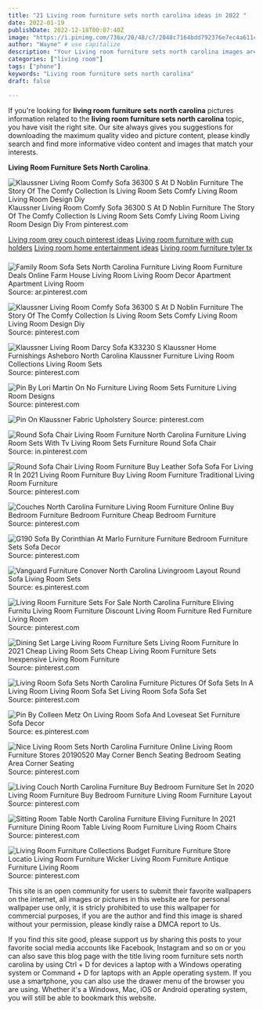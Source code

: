 ```yaml
---
title: "21 Living room furniture sets north carolina ideas in 2022 "
date: 2022-01-19
publishDate: 2022-12-18T00:07:40Z
image: "https://i.pinimg.com/736x/20/48/c7/2048c7164bdd792376e7ec4a611c4ba3.jpg"
author: "Wayne" # use capitalize
description: "Your Living room furniture sets north carolina images are available in this site. Living room furniture sets north carolina are a topic that is being searched for and liked by netizens now. You can Download the Living room furniture sets north carolina files here. Get all royalty-free vectors."
categories: ["living room"]
tags: ["phone"]
keywords: "Living room furniture sets north carolina"
draft: false

---
```


If you're looking for **living room furniture sets north carolina** pictures information related to the **living room furniture sets north carolina** topic, you have visit the right  site.  Our site always  gives you  suggestions  for downloading  the maximum  quality video and picture  content, please kindly search and find more informative video content and images  that match your interests.

**Living Room Furniture Sets North Carolina**. 

![Klaussner Living Room Comfy Sofa 36300 S At D Noblin Furniture The Story Of The Comfy Collection Is Living Room Sets Comfy Living Room Living Room Design Diy](https://i.pinimg.com/originals/14/27/c3/1427c3f4c2a03b2f4ebf57395b3f9c7a.jpg "Klaussner Living Room Comfy Sofa 36300 S At D Noblin Furniture The Story Of The Comfy Collection Is Living Room Sets Comfy Living Room Living Room Design Diy")
Klaussner Living Room Comfy Sofa 36300 S At D Noblin Furniture The Story Of The Comfy Collection Is Living Room Sets Comfy Living Room Living Room Design Diy From pinterest.com

[Living room grey couch pinterest ideas](/living-room-grey-couch-pinterest-ideas/)
[Living room furniture with cup holders](/living-room-furniture-with-cup-holders/)
[Living room home entertainment ideas](/living-room-home-entertainment-ideas/)
[Living room furniture tyler tx](/living-room-furniture-tyler-tx/)



### 

 


![Family Room Sofa Sets North Carolina Furniture Living Room Furniture Deals Online Farm House Living Room Living Room Decor Apartment Apartment Living Room](https://i.pinimg.com/originals/3f/1a/1e/3f1a1e9108d9802c0b29d0baa3ccc54d.jpg "Family Room Sofa Sets North Carolina Furniture Living Room Furniture Deals Online Farm House Living Room Living Room Decor Apartment Apartment Living Room")
Source: ar.pinterest.com

 

![Klaussner Living Room Comfy Sofa 36300 S At D Noblin Furniture The Story Of The Comfy Collection Is Living Room Sets Comfy Living Room Living Room Design Diy](https://i.pinimg.com/originals/14/27/c3/1427c3f4c2a03b2f4ebf57395b3f9c7a.jpg "Klaussner Living Room Comfy Sofa 36300 S At D Noblin Furniture The Story Of The Comfy Collection Is Living Room Sets Comfy Living Room Living Room Design Diy")
Source: pinterest.com

 

![Klaussner Living Room Darcy Sofa K33230 S Klaussner Home Furnishings Asheboro North Carolina Klaussner Furniture Living Room Collections Living Room Sets](https://i.pinimg.com/originals/4f/01/00/4f0100175cfd647871c3876995628c3e.jpg "Klaussner Living Room Darcy Sofa K33230 S Klaussner Home Furnishings Asheboro North Carolina Klaussner Furniture Living Room Collections Living Room Sets")
Source: pinterest.com

 

![Pin By Lori Martin On No Furniture Living Room Sets Furniture Living Room Designs](https://i.pinimg.com/originals/f6/e4/4f/f6e44fcdaaacb99a17b1bc54fc017dc8.jpg "Pin By Lori Martin On No Furniture Living Room Sets Furniture Living Room Designs")
Source: pinterest.com

 

![Pin On Klaussner Fabric Upholstery](https://i.pinimg.com/originals/79/34/df/7934df5d021d0f6e1a20a46579a0f13d.jpg "Pin On Klaussner Fabric Upholstery")
Source: pinterest.com

 

![Round Sofa Chair Living Room Furniture North Carolina Furniture Living Room Sets With Tv Living Room Sets Furniture Round Sofa Chair](https://i.pinimg.com/originals/e3/fd/a5/e3fda52b293ad85792d5f61bab0051ff.jpg "Round Sofa Chair Living Room Furniture North Carolina Furniture Living Room Sets With Tv Living Room Sets Furniture Round Sofa Chair")
Source: in.pinterest.com

 

![Round Sofa Chair Living Room Furniture Buy Leather Sofa Sofa For Living R In 2021 Living Room Furniture Buy Living Room Furniture Traditional Living Room Furniture](https://i.pinimg.com/736x/24/3a/f6/243af69ff3600f2f871f51c0acbff59b.jpg "Round Sofa Chair Living Room Furniture Buy Leather Sofa Sofa For Living R In 2021 Living Room Furniture Buy Living Room Furniture Traditional Living Room Furniture")
Source: pinterest.com

 

![Couches North Carolina Furniture Living Room Furniture Online Buy Bedroom Furniture Bedroom Furniture Cheap Bedroom Furniture](https://i.pinimg.com/736x/a6/0c/44/a60c448b10ac56e946a8ed3535a5894a.jpg "Couches North Carolina Furniture Living Room Furniture Online Buy Bedroom Furniture Bedroom Furniture Cheap Bedroom Furniture")
Source: pinterest.com

 

![G190 Sofa By Corinthian At Marlo Furniture Furniture Bedroom Furniture Sets Sofa Decor](https://i.pinimg.com/originals/ef/73/41/ef73410e7c67ec67c01e8337b072e629.jpg "G190 Sofa By Corinthian At Marlo Furniture Furniture Bedroom Furniture Sets Sofa Decor")
Source: pinterest.com

 

![Vanguard Furniture Conover North Carolina Livingroom Layout Round Sofa Living Room Sets](https://i.pinimg.com/originals/0d/79/29/0d7929c46b2a5778432f2f14526d9d7d.jpg "Vanguard Furniture Conover North Carolina Livingroom Layout Round Sofa Living Room Sets")
Source: es.pinterest.com

 

![Living Room Furniture Sets For Sale North Carolina Furniture Eliving Furnitu Living Room Furniture Discount Living Room Furniture Red Furniture Living Room](https://i.pinimg.com/474x/b8/b0/1d/b8b01d730e691069ef0454fa57073342.jpg "Living Room Furniture Sets For Sale North Carolina Furniture Eliving Furnitu Living Room Furniture Discount Living Room Furniture Red Furniture Living Room")
Source: pinterest.com

 

![Dining Set Large Living Room Furniture Sets Living Room Furniture In 2021 Cheap Living Room Sets Cheap Living Room Furniture Sets Inexpensive Living Room Furniture](https://i.pinimg.com/736x/22/c8/6d/22c86d89c2607ceb8401db462cae5290.jpg "Dining Set Large Living Room Furniture Sets Living Room Furniture In 2021 Cheap Living Room Sets Cheap Living Room Furniture Sets Inexpensive Living Room Furniture")
Source: pinterest.com

 

![Living Room Sofa Sets North Carolina Furniture Pictures Of Sofa Sets In A Living Room Living Room Sofa Set Living Room Sofa Sofa Set](https://i.pinimg.com/736x/26/30/2b/26302b7ebcb2e4fde0b6d168f922329e.jpg "Living Room Sofa Sets North Carolina Furniture Pictures Of Sofa Sets In A Living Room Living Room Sofa Set Living Room Sofa Sofa Set")
Source: pinterest.com

 

![Pin By Colleen Metz On Living Room Sofa And Loveseat Set Furniture Sofa Decor](https://i.pinimg.com/originals/15/b6/47/15b6473e3fa72286e789d7871ed3de8b.jpg "Pin By Colleen Metz On Living Room Sofa And Loveseat Set Furniture Sofa Decor")
Source: es.pinterest.com

 

![Nice Living Room Sets North Carolina Furniture Online Living Room Furniture Stores 20190520 May Corner Bench Seating Bedroom Seating Area Corner Seating](https://i.pinimg.com/236x/ef/48/3a/ef483aa127710b3d05369fb9a7b2355c.jpg "Nice Living Room Sets North Carolina Furniture Online Living Room Furniture Stores 20190520 May Corner Bench Seating Bedroom Seating Area Corner Seating")
Source: pinterest.com

 

![Living Couch North Carolina Furniture Buy Bedroom Furniture Set In 2020 Living Room Furniture Buy Bedroom Furniture Living Room Furniture Layout](https://i.pinimg.com/736x/1b/7c/74/1b7c740cd42c55dc36ee402a4290ddc3.jpg "Living Couch North Carolina Furniture Buy Bedroom Furniture Set In 2020 Living Room Furniture Buy Bedroom Furniture Living Room Furniture Layout")
Source: pinterest.com

 

![Sitting Room Table North Carolina Furniture Eliving Furniture In 2021 Furniture Dining Room Table Living Room Furniture Living Room Chairs](https://i.pinimg.com/736x/ed/a9/85/eda985ecef786c0975e2db1d0437c980.jpg "Sitting Room Table North Carolina Furniture Eliving Furniture In 2021 Furniture Dining Room Table Living Room Furniture Living Room Chairs")
Source: pinterest.com

 

![Living Room Furniture Collections Budget Furniture Furniture Store Locatio Living Room Furniture Wicker Living Room Furniture Antique Furniture Living Room](https://i.pinimg.com/736x/20/48/c7/2048c7164bdd792376e7ec4a611c4ba3.jpg "Living Room Furniture Collections Budget Furniture Furniture Store Locatio Living Room Furniture Wicker Living Room Furniture Antique Furniture Living Room")
Source: pinterest.com

 

This site is an open community for users to submit their favorite wallpapers on the internet, all images or pictures in this website are for personal wallpaper use only, it is stricly prohibited to use this wallpaper for commercial purposes, if you are the author and find this image is shared without your permission, please kindly raise a DMCA report to Us.

If you find this site good, please support us by sharing this posts to your favorite social media accounts like Facebook, Instagram and so on or you can also save this blog page with the title living room furniture sets north carolina by using Ctrl + D for devices a laptop with a Windows operating system or Command + D for laptops with an Apple operating system. If you use a smartphone, you can also use the drawer menu of the browser you are using. Whether it's a Windows, Mac, iOS or Android operating system, you will still be able to bookmark this website.
